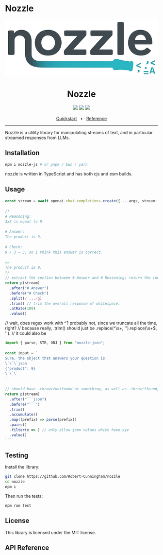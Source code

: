 # Nozzle

![Nozzle Logo](assets/nozzle%20small.png)

<div align="center">
  <h1>Nozzle</h1>
  <a href="https://badgen.net/npm/v/nozzle-js"><img src="https://www.npmjs.com/package/nozzle-js" /></a>
  <a href="https://github.com/robert-cunningham/nozzle/blob/main/LICENSE"><img src="https://img.shields.io/badge/license-MIT-blue" /></a>
  <a href="https://bundlephobia.com/result?p=nozzle-js"><img src="https://badgen.net/bundlephobia/minzip/nozzle-js"></a>
  <br />
  <br />
  <a href="#Quickstart">Quickstart</a>
  <span>&nbsp;&nbsp;•&nbsp;&nbsp;</span>
  <a href="#Reference">Reference</a>
  <br />
  <hr />
</div>

<!-- [![npm version][npm-src]][npm-href]
[![Bundle size][bundlephobia-src]][bundlephobia-href]
[![License][license-src]][license-href]
-->

Nozzle is a utility library for manipulating streams of text, and in particular streamed responses from LLMs.

## Installation

```bash
npm i nozzle-js # or pnpm / bun / yarn
```

nozzle is written in TypeScript and has both cjs and esm builds.

## Usage

```ts
const stream = await openai.chat.completions.create({ ...args, stream: true })

/*
# Reasoning:
3x3 is equal to 9.

# Answer:
The product is 9.

# Check:
9 / 3 = 3, so I think this answer is correct.

=> 
The product is 9.
*/
// extract the section between # Answer and # Reasoning; return the individual sentences at least 100ms apart.
return p(stream)
  .after("# Answer")
  .before("# Check")
  .split(/ .;,/g)
  .trim() // trim the overall response of whitespace.
  .atRate(100)
  .value()
```

// wait, does regex work with ^? probably not, since we truncate all the time, right?
// because really, .trim() should just be .replace(^\s+, '').replace(\s+$, '').
// it could also be

````ts
import { parse, STR, OBJ } from "nozzle-json";

const input = `
Sure, the object that answers your question is:
\`\`\`json
{"product": 9}
\`\`\`
`

// should have .throwifnotfound or something, as well as .throwiffound, .censor, etc?
return p(stream)
  .after("```json")
  .before("```")
  .trim()
  .accumulate()
  .map((prefix) => parse(prefix))
  .pairs()
  .filter(x => ) // only allow json values which have xyz
  .value()
```
````

## Testing

Install the library:

```bash
git clone https://github.com/Robert-Cunningham/nozzle
cd nozzle
npm i
```

Then run the tests:

```bash
npm run test
```

## License

This library is licensed under the MIT license.

## API Reference
